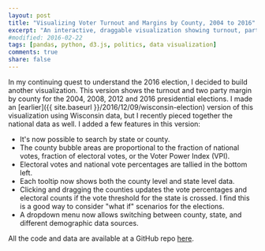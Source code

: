 ```yaml
---
layout: post
title: "Visualizing Voter Turnout and Margins by County, 2004 to 2016"
excerpt: "An interactive, draggable visualization showing turnout, party margins and more."
#modified: 2016-02-22
tags: [pandas, python, d3.js, politics, data visualization]
comments: true
share: false
---
```


In my continuing quest to understand the 2016 election, I decided to build another visualization.  This version shows the turnout and two party margin by county for the 2004, 2008, 2012 and 2016 presidential elections.  I made an [earlier]({{ site.baseurl }}/2016/12/09/wisconsin-election) version of this visualization using Wisconsin data, but I recently pieced together the national data as well. I added a few features in this version:

* It's now possible to search by state or county.  
* The county bubble areas are proportional to the fraction of national votes, fraction of electoral votes, or the Voter Power Index (VPI).    
* Electoral votes and national vote percentages are tallied in the bottom left.  
* Each tooltip now shows both the county level and state level data.  
* Clicking and dragging the counties updates the vote percentages and electoral counts if the vote threshold for the state is crossed.  I find this is a good way to consider "what if" scenarios for the elections.
* A dropdown menu now allows switching between county, state, and different demographic data sources.


All the code and data are available at a GitHub repo [here](https://github.com/psthomas/election-vis).   


<!--https://stackoverflow.com/questions/5867985-->
<div class="outer">
<div class="inner">
<!--src="{{ site.baseurl }}/vis/national-election.html"-->
<iframe id="vis" style="width: 98vw; height: 100vh; border: none; position: relative; right:-50%; scrolling:no;"></iframe>
</div>
</div>

<script src="https://d3js.org/d3.v4.js"></script> <script> d3.request("https://raw.githubusercontent.com/psthomas/election-vis/master/scatter.html").get(function(a) { document.getElementById("vis").srcdoc = a.response; }); </script>

## A Few Notes

It's pretty interesting to click through the years and see the turnout and margin changes for each county.  Here are a few things that I noticed when building the visualization:

* The drop in turnout happened in 2012; 2016 was largely about a left-right sorting of counties by size (although crucial counties like Milwaukee still saw a drop in turnout).  
* The left-right sorting is especially apparent in Midwestern swing states that gave the election to Trump.  Try searching for WI, PA, MI, IA, MN and clicking through the years to see this sorting in action.     
* The value of an additional voter is much higher in some states than others in most elections (except 2012).  To see this, weight the circles by the Voter Power Index (VPI) and click through the years.  New Hampshire, Pennsylvania, Wisconsin and Michigan dominate the voting power calculation for 2016.  Clinton would have won the 2016 election if turnout was a few points higher in just three counties: Milwaukee County WI, Wayne County MI, and Philadelphia County PA.    
* A good approach to flipping an election is to weight the circles by VPI, then click and drag the largest circles to increase the turnout or margin.

## Assumptions

* I assume increases in turnout are apportioned based on the fraction of each county that voted for each party initially.  This probably underestimates the impact of increased turnout for Democrats because the electorate often leans left as turnout increases.  
* Changes in margin are zero sum. Any increase in the Democrat’s vote total comes from Republican voters switching sides, not from third party candidates.


## Calculations

**Voter Power Index**:  This index is an estimate of the value of additional voters in each state based on [given] the candidate margin of victory.  Groups like [538](link) predict how likely a state is to switch between the candidates in order to calculate the VPI, but this takes a simpler approach as outlined at [DailyKos](http://www.dailykos.com/story/2016/12/19/1612252/-Voter-Power-Index-Just-How-Much-Does-the-Electoral-College-Distort-the-Value-of-Your-Vote).  This equation calculates the VPI and apportions it to each county based on the fraction of the state's votes:

* `VPI = (county_number/state_number) * (state_electoral_votes/(Math.abs(num_state_dem-num_state_rep)))`

**Electoral Weighting**:  This weighting splits the electoral college points among the counties based on their fraction of the state vote: 

* `electoral_weighting = (county_number/state_number)*state_electoral_votes`

**Vote Weighting**: This approach sizes the circle area in proportion to the total votes in the county.

**Dragging Circles**: When the user drags a circle, these equations are used to recalculate the county level data.  These updates and others happen in the `dragged()` function in the code:

* `new_county_number = new_turnout*county_voting_age_population`  
* `new_dem_number = (old_dem_fraction + dem_margin_change/2)*new_county_number`  
* `new_rep_number = (old_rep_fraction - dem_margin_change/2)*new_county_number`
  

## Data Issues

I'm fairly confident that the aggregate data are accurate because vote counts and electoral outcomes are similar to those of David Leip's [Election Atlas](http://uselectionatlas.org/).  But even if the aggregates are accurate, it's still possible that there are problems at the individual county level.   

The turnout exceeded 100% in 16 counties, which I made note of and filtered out in the [Jupyter notebook](https://github.com/psthomas/election-vis/blob/master/voting_national.ipynb).  This issue is either caused by bad county level vote tallies or bad voting age population data.  I think the latter is most likely, as I had to use the 2005-2009 American Community Survey average estimates for the 2004 and 2008 elections.  It's possible that the individual year estimates exist somewhere, I just couldn't find them.  I relied on kyaroch's [GitHub repo](https://github.com/kyaroch/2012_and_2016_presidential_election_results_by_county) for the 2012 and 2016 data.  The author uses the annual voting age population data and voting data from The Guardian and the Census Bureau. 

It's important to mention the [distinction](http://www.electproject.org/home/voter-turnout/faq/denominator) between Voting Age Population (VAP) and Voting Eligible Population (VEP).  VEP estimates remove non-citizens, felons (depending on state law), and other groups that are ineligible to vote.  This means that using the VAP data could underestimate turnout in counties with e.g. high felony convictions.  The Sentencing Project [estimates](http://www.pewtrusts.org/en/research-and-analysis/blogs/stateline/2016/10/10/more-than-six-million-felons-cant-vote-in-2016) that 6 million felons were ineligible to vote in 2016, so the effect on estimated turnout could be substantial.  Unfortunately, VEP data isn't available at the county level so I used VAP data instead.  This might be preferable in some ways though because it highlights a problem -- close to 2.5 percent of the US Population isn't being represented by their government.  

Adding in the demographic data led to a new set of problems. I used a combination of the Census Bureau's Current Population Survey [4] for the `Turnout` and `Fraction of the Electorate` values and the American National Election Studies [5] for the `Democratic Margin` values (courtesy of the Elections Project [6]). Extrapolating from demographic survey data to national vote counts doesn't lead to good estimates, so think of the difference between the estimated percentages and actual percentages from the county data as a measure of the error. This is a well known problem [7] and is a result of uncertainty in the surveys. I also had to interpolate some values to get the categories to line up across datasets, so I make note of that when it's done in the Jupyter notebook.
   
My goal is to improve the accuracy and number of years covered over time, so suggestions and pull requests are welcome. 

## Sources

[1] 2004-2008 County Voting data: [https://github.com/helloworlddata/us-presidential-election-county-results](https://github.com/helloworlddata/us-presidential-election-county-results)

[2] 2005-2009 County VAP data: [https://www.census.gov/rdo/data/voting_age_population_by_citizenship_and_race_cvap.html](https://www.census.gov/rdo/data/voting_age_population_by_citizenship_and_race_cvap.html)

[3] 2012-2016 County Voting and VAP data: [https://github.com/kyaroch/2012_and_2016_presidential_election_results_by_county](https://github.com/kyaroch/2012_and_2016_presidential_election_results_by_county)

[4] Voting and Registration Tables. US Census Bureau. [https://www.census.gov/topics/public-sector/voting/data/tables.All.html](https://www.census.gov/topics/public-sector/voting/data/tables.All.html)

[5] American National Election Studies. [http://www.electionstudies.org/studypages/download/datacenter_all_NoData.html](http://www.electionstudies.org/studypages/download/datacenter_all_NoData.html)

[6] United States Election Project. [http://www.electproject.org/home/voter-turnout/demographics](http://www.electproject.org/home/voter-turnout/demographics)

[7] Voter Trends in 2016. Center for American Progress. [https://www.americanprogress.org/issues/democracy/reports/2017/11/01/441926/voter-trends-in-2016/](https://www.americanprogress.org/issues/democracy/reports/2017/11/01/441926/voter-trends-in-2016/)

